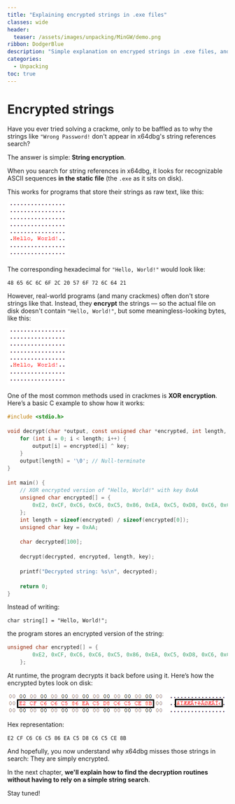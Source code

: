 ```yaml
---
title: "Explaining encrypted strings in .exe files"
classes: wide
header:
  teaser: /assets/images/unpacking/MinGW/demo.png
ribbon: DodgerBlue
description: "Simple explanation on encryped strings in .exe files, and how to get around them when solving crackmes"
categories:
  - Unpacking
toc: true
---
```


# Encrypted strings


Have you ever tried solving a crackme, only to be baffled as to why the strings like `"Wrong Password!` don't appear in x64dbg's string references search?

The answer is simple: **String encryption**.

When you search for string references in x64dbg, it looks for recognizable ASCII sequences **in the static file** (the `.exe` as it sits on disk).

This works for programs that store their strings as raw text, like this:

![ASCII representation on disk](/assets/images/unpacking/encryptedstrings/demo.png)

The corresponding hexadecimal for `"Hello, World!"` would look like:
```
48 65 6C 6C 6F 2C 20 57 6F 72 6C 64 21
```

However, real-world programs (and many crackmes) often don't store strings like that. Instead, they **encrypt** the strings — so the actual file on disk doesn't contain `"Hello, World!"`, but some meaningless-looking bytes, like this:

![Encrypted representation on disk](/assets/images/unpacking/encryptedstrings/demo.png)

One of the most common methods used in crackmes is **XOR encryption**.  
Here’s a basic C example to show how it works:

```c
#include <stdio.h>

void decrypt(char *output, const unsigned char *encrypted, int length, unsigned char key) {
    for (int i = 0; i < length; i++) {
        output[i] = encrypted[i] ^ key;
    }
    output[length] = '\0'; // Null-terminate
}

int main() {
    // XOR encrypted version of "Hello, World!" with key 0xAA
    unsigned char encrypted[] = {
        0xE2, 0xCF, 0xC6, 0xC6, 0xC5, 0x86, 0xEA, 0xC5, 0xD8, 0xC6, 0xC5, 0xCE, 0x8B
    };
    int length = sizeof(encrypted) / sizeof(encrypted[0]);
    unsigned char key = 0xAA;

    char decrypted[100];

    decrypt(decrypted, encrypted, length, key);

    printf("Decrypted string: %s\n", decrypted);

    return 0;
}
```

Instead of writing:
```
char string[] = "Hello, World!";
```
the program stores an encrypted version of the string:
```c
unsigned char encrypted[] = {
        0xE2, 0xCF, 0xC6, 0xC6, 0xC5, 0x86, 0xEA, 0xC5, 0xD8, 0xC6, 0xC5, 0xCE, 0x8B
    };
```
At runtime, the program decrypts it back before using it.
Here’s how the encrypted bytes look on disk:


![Encrypted representation on disk](/assets/images/unpacking/encryptedstrings/demo1.png)

Hex representation:
```
E2 CF C6 C6 C5 86 EA C5 D8 C6 C5 CE 8B
```

And hopefully, you now understand why x64dbg misses those strings in search: They are simply encrypted.

In the next chapter, **we'll explain how to find the decryption routines without having to rely on a simple string search**.

Stay tuned!

